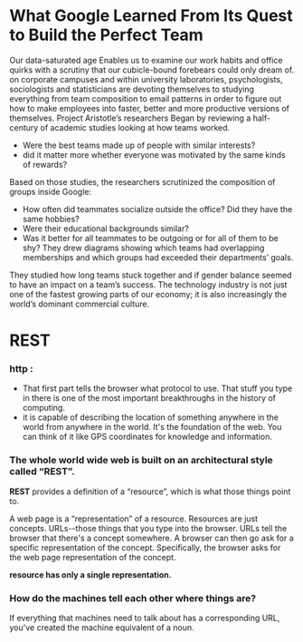 # What Google Learned From Its Quest to Build the Perfect Team


Our data-saturated age Enables us to examine our work habits and office quirks with a scrutiny that our cubicle-bound forebears could only dream of. 
on corporate campuses and within university laboratories, psychologists, sociologists and statisticians are devoting themselves to studying everything from team composition to email patterns in order to figure out how to make employees into faster, better and more productive versions of themselves.
Project Aristotle’s researchers Began by reviewing a half-century of academic studies looking at how teams worked. 

- Were the best teams made up of people with similar interests? 
- did it matter more whether everyone was motivated by the same kinds of rewards? 

Based on those studies, the researchers scrutinized the composition of groups inside Google: 
- How often did teammates socialize outside the office? Did they have the same hobbies? 
- Were their educational backgrounds similar? 
- Was it better for all teammates to be outgoing or for all of them to be shy? They drew diagrams showing which teams had overlapping memberships and which groups had exceeded their departments’ goals. 

They studied how long teams stuck together and if gender balance seemed to have an impact on a team’s success. 
The technology industry  is not just one of the fastest growing parts of our economy; it is also increasingly the world’s dominant commercial culture. 

# REST
### http : 
- That first part tells the browser what protocol to use. That stuff you type in there is one of the most important breakthroughs in the history of computing.
 - it is capable of describing the location of something anywhere in the world from anywhere in the world. It's the foundation of the web. You can think of it like GPS coordinates for knowledge and information.

### The whole world wide web is built on an architectural style called “REST”. 
**REST** provides a definition of a “resource”, which is what those things point to.

A web page is a “representation” of a resource. Resources are just concepts. URLs--those things that you type into the browser.
URLs tell the browser that there's a concept somewhere. A browser can then go ask for a specific representation of the concept. Specifically, the browser asks for the web page representation of the concept.

**resource has only a single representation.**

### How do the machines tell each other where things are?
If everything that machines need to talk about has a corresponding URL, you've created the machine equivalent of a noun.

